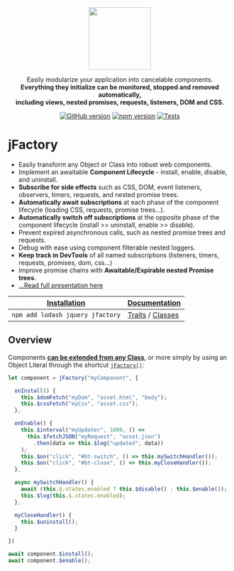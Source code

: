 <div align="center" markdown="1">
<img width="140" src="https://jfactory-es.github.io/jfactory/img/jFactory.png">

Easily modularize your application into cancelable components.<br>
<b>Everything they initialize can be monitored, stopped and removed automatically,<br>
including views, nested promises, requests, listeners, DOM and CSS.</b>

[![GitHub version](https://img.shields.io/github/package-json/v/jfactory-es/jfactory.svg?label=git)](https://github.com/jfactory-es/jfactory)
[![npm version](https://img.shields.io/npm/v/jfactory.svg)](https://www.npmjs.com/package/jfactory)
[![Tests](https://github.com/jfactory-es/jfactory/workflows/Node%20CI/badge.svg)](#implementation)

</div>

# jFactory

- Easily transform any Object or Class into robust web components.
- Implement an awaitable **Component Lifecycle** - install, enable, disable, and uninstall.
- **Subscribe for side effects** such as CSS, DOM, event listeners, observers, timers, requests, and nested promise trees.
- **Automatically await subscriptions** at each phase of the component lifecycle (loading CSS, requests, promise trees...).
- **Automatically switch off subscriptions** at the opposite phase of the component lifecycle (install >> uninstall, enable >> disable).
- Prevent expired asynchronous calls, such as nested promise trees and requests.
- Debug with ease using component filterable nested loggers.
- **Keep track in DevTools** of all named subscriptions (listeners, timers, requests, promises, dom, css...)
- Improve promise chains with **Awaitable/Expirable nested Promise trees**.
- [...Read full presentation here](https://github.com/jfactory-es/jfactory/blob/master/docs/index.md)
<div align="center">


 
 | [Installation](https://github.com/jfactory-es/jfactory/blob/master/docs/ref-import.md) | [Documentation](https://github.com/jfactory-es/jfactory/blob/master/docs/ref-index.md)                                                                                                                                |
 |----------------------------------------------------------------------------------------|-----------------------------------------------------------------------------------------------------------------------------------------------------------------------------------------------------------------------|
 | ```npm add lodash jquery jfactory```                                                   | [Traits](https://github.com/jfactory-es/jfactory/tree/master/docs/ref-index.md#traits-component-features) / [Classes](https://github.com/jfactory-es/jfactory/tree/master/docs/ref-index.md#classes-internal-library) |



</div>

## Overview

Components **[can be extended from any Class](https://github.com/jfactory-es/jfactory/blob/master/docs/ref-components.md)**,
or more simply by using an Object Literal through the shortcut [`jFactory()`](ref-components.md#create-a-component-literal):

```javascript
let component = jFactory("myComponent", {

  onInstall() {
    this.$domFetch("myDom", "asset.html", "body");
    this.$cssFetch("myCss", "asset.css");
  },

  onEnable() {
    this.$interval("myUpdater", 1000, () =>
      this.$fetchJSON("myRequest", "asset.json")
        .then(data => this.$log("updated", data))
    );
    this.$on("click", "#bt-switch", () => this.mySwitchHandler());
    this.$on("click", "#bt-close", () => this.myCloseHandler());
  },

  async mySwitchHandler() {
    await (this.$.states.enabled ? this.$disable() : this.$enable());
    this.$log(this.$.states.enabled);
  },

  myCloseHandler() {
    this.$uninstall();
  }

})

await component.$install();
await component.$enable();
```
